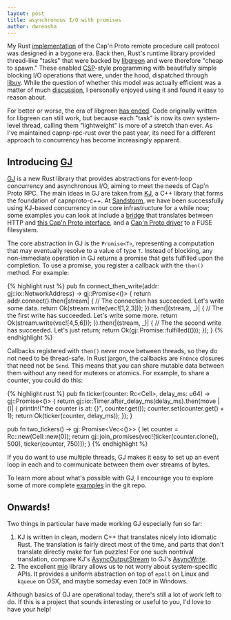 ```yaml
---
layout: post
title: asynchronous I/O with promises
author: dwrensha
---
```



My Rust [implementation](https://github.com/dwrensha/capnp-rpc-rust)
of the Cap'n Proto remote procedure call protocol
was designed in a bygone era.
Back then, Rust's runtime library
provided thread-like "tasks"
that were backed by [libgreen](https://github.com/alexcrichton/green-rs)
and were therefore "cheap to spawn."
These enabled
[CSP](http://en.wikipedia.org/wiki/Communicating_sequential_processes)-style
programming
with beautifully simple blocking I/O operations
that were, under the hood,
dispatched through [libuv](https://github.com/libuv/libuv).
While the question of whether this model was actually efficient
was a matter of much [discussion](https://github.com/rust-lang/rfcs/pull/219),
I personally enjoyed using it and found it
easy to reason about.


For better or worse, the era of libgreen
[has ended](https://github.com/rust-lang/rfcs/blob/master/text/0230-remove-runtime.md).
Code originally written for libgreen can still work,
but because each "task" is now its own system-level thread,
calling them "lightweight" is more of a stretch than ever.
As I've maintained capnp-rpc-rust over the past year,
its need for a different approach to concurrency
has become increasingly apparent.


## Introducing [GJ](https://github.com/dwrensha/gj)

[GJ](https://github.com/dwrensha/gj) is a new Rust library that provides
abstractions for event-loop concurrency and asynchronous I/O,
aiming to meet the needs of Cap'n Proto RPC.
The main ideas in GJ are taken from
[KJ](https://capnproto.org/cxxrpc.html#kj-concurrency-framework),
a C++ library that forms the foundation of capnproto-c++.
At [Sandstorm](https://sandstorm.io), we have been
successfully using KJ-based concurrency
in our core infrastructure for a while now;
some examples you can look at include a
[bridge](https://github.com/sandstorm-io/sandstorm/blob/3a3e93eb142969125aa8573df4edc6c62efbeebe/src/sandstorm/sandstorm-http-bridge.c++) that translates between
HTTP and [this Cap'n Proto interface](https://github.com/sandstorm-io/sandstorm/blob/3a3e93eb142969125aa8573df4edc6c62efbeebe/src/sandstorm/web-session.capnp),
and a
[Cap'n Proto driver](https://github.com/sandstorm-io/sandstorm/blob/3a3e93eb142969125aa8573df4edc6c62efbeebe/src/sandstorm/fuse.c++)
to a FUSE filesystem.

The core abstraction in GJ is the `Promise<T>`, representing
a computation that may eventually resolve to a value of type `T`.
Instead of blocking, any non-immediate operation in GJ
returns a promise that gets fulfilled upon the completion.
To use a promise, you register a callback with the `then()` method.
For example:

{% highlight rust %}
pub fn connect_then_write(addr: gj::io::NetworkAddress) -> gj::Promise<()> {
    return addr.connect().then(|stream| {
       // The connection has succeeded. Let's write some data.
       return Ok(stream.write(vec![1,2,3]));
    }).then(|(stream, _)| {
       // The the first write has succeeded. Let's write some more.
       return Ok(stream.write(vec![4,5,6]));
    }).then(|(stream, _)| {
       // The the second write has succeeded. Let's just return;
       return Ok(gj::Promise::fulfilled(()));
    });
}
{% endhighlight %}

Callbacks registered with `then()` never move between threads, so they do
not need to be thread-safe.
In Rust jargon, the callbacks are `FnOnce` closures that need not be `Send`.
This means that you can share mutable data between them
without any need for mutexes or atomics. For example, to share a counter,
you could do this:

{% highlight rust %}
pub fn ticker(counter: Rc<Cell<u32>>,
              delay_ms: u64) -> gj::Promise<()> {
    return gj::io::Timer.after_delay_ms(delay_ms).then(move |()| {
        println!("the counter is at: {}", counter.get());
        counter.set(counter.get() + 1);
        return Ok(ticker(counter, delay_ms));
    });
}

pub fn two_tickers() -> gj::Promise<Vec<()>> {
    let counter = Rc::new(Cell::new(0));
    return gj::join_promises(vec![ticker(counter.clone(), 500),
                                  ticker(counter, 750)]);
}
{% endhighlight %}


If you do want to use multiple threads, GJ makes it easy to set up an
event loop in each and to communicate between them over streams of bytes.

To learn more about what's possible with GJ,
I encourage you to explore some of more complete
[examples](https://github.com/dwrensha/gj/tree/master/examples)
in the git repo.

## Onwards!

Two things in particular have made working GJ especially fun so far:

  1. KJ is written in clean, modern C++ that translates nicely into idiomatic Rust.
     The translation is fairly direct most of the time, and parts that don't translate directly make
     for fun puzzles! For one such nontrival translation, compare KJ's
     [AsyncOutputStream](https://github.com/sandstorm-io/capnproto/blob/6315eaed384199702240c8d1b8d8186ae55e24e9/c%2B%2B/src/kj/async-io.h#L54)
     to GJ's
     [AsyncWrite](https://github.com/dwrensha/gj/blob/8156f3cc89af96024e1bc0001481b11e40bef0f5/src/io.rs#L55).
  2. The excellent [mio](https://github.com/carllerche/mio) library allows us to not worry
     about system-specific APIs. It provides a uniform abstraction on top of
     `epoll` on Linux and `kqueue` on OSX, and maybe someday even `IOCP` in Windows.

Although basics of GJ are operational today,
there's still a lot of work left to do.
If this is a project that sounds interesting
or useful to you, I'd love to have your help!


